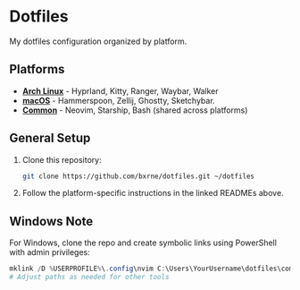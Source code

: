 # Dotfiles

My dotfiles configuration organized by platform.

## Platforms

- **[Arch Linux](./archlinux/README.md)** - Hyprland, Kitty, Ranger, Waybar, Walker
- **[macOS](./macos/README.md)** - Hammerspoon, Zellij, Ghostty, Sketchybar.
- **[Common](./common/README.md)** - Neovim, Starship, Bash (shared across platforms)

## General Setup

1. Clone this repository:
   ```bash
   git clone https://github.com/bxrne/dotfiles.git ~/dotfiles
   ```

2. Follow the platform-specific instructions in the linked READMEs above.

## Windows Note

For Windows, clone the repo and create symbolic links using PowerShell with admin privileges:
```powershell
mklink /D %USERPROFILE%\.config\nvim C:\Users\YourUsername\dotfiles\common\nvim
# Adjust paths as needed for other tools
```

